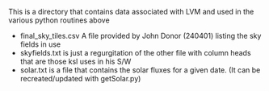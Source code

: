 This is a directory that contains data associated with LVM and used in the various python routines above

* final\_sky\_tiles.csv  A file provided by John Donor (240401) listing the sky fields in use
* skyfields.txt is just a regurgitation of the other file with column heads that are those ksl uses in his S/W
* solar.txt is a file that contains the solar fluxes for a given date.  (It can be recreated/updated with getSolar.py)

